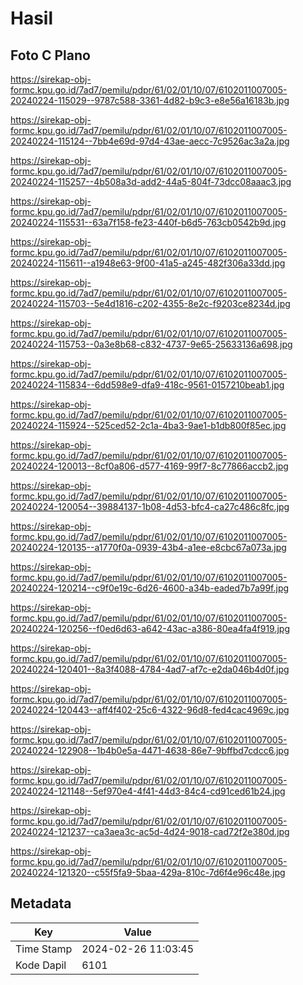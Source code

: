 # Hasil

## Foto C Plano

https://sirekap-obj-formc.kpu.go.id/7ad7/pemilu/pdpr/61/02/01/10/07/6102011007005-20240224-115029--9787c588-3361-4d82-b9c3-e8e56a16183b.jpg

https://sirekap-obj-formc.kpu.go.id/7ad7/pemilu/pdpr/61/02/01/10/07/6102011007005-20240224-115124--7bb4e69d-97d4-43ae-aecc-7c9526ac3a2a.jpg

https://sirekap-obj-formc.kpu.go.id/7ad7/pemilu/pdpr/61/02/01/10/07/6102011007005-20240224-115257--4b508a3d-add2-44a5-804f-73dcc08aaac3.jpg

https://sirekap-obj-formc.kpu.go.id/7ad7/pemilu/pdpr/61/02/01/10/07/6102011007005-20240224-115531--63a7f158-fe23-440f-b6d5-763cb0542b9d.jpg

https://sirekap-obj-formc.kpu.go.id/7ad7/pemilu/pdpr/61/02/01/10/07/6102011007005-20240224-115611--a1948e63-9f00-41a5-a245-482f306a33dd.jpg

https://sirekap-obj-formc.kpu.go.id/7ad7/pemilu/pdpr/61/02/01/10/07/6102011007005-20240224-115703--5e4d1816-c202-4355-8e2c-f9203ce8234d.jpg

https://sirekap-obj-formc.kpu.go.id/7ad7/pemilu/pdpr/61/02/01/10/07/6102011007005-20240224-115753--0a3e8b68-c832-4737-9e65-25633136a698.jpg

https://sirekap-obj-formc.kpu.go.id/7ad7/pemilu/pdpr/61/02/01/10/07/6102011007005-20240224-115834--6dd598e9-dfa9-418c-9561-0157210beab1.jpg

https://sirekap-obj-formc.kpu.go.id/7ad7/pemilu/pdpr/61/02/01/10/07/6102011007005-20240224-115924--525ced52-2c1a-4ba3-9ae1-b1db800f85ec.jpg

https://sirekap-obj-formc.kpu.go.id/7ad7/pemilu/pdpr/61/02/01/10/07/6102011007005-20240224-120013--8cf0a806-d577-4169-99f7-8c77866accb2.jpg

https://sirekap-obj-formc.kpu.go.id/7ad7/pemilu/pdpr/61/02/01/10/07/6102011007005-20240224-120054--39884137-1b08-4d53-bfc4-ca27c486c8fc.jpg

https://sirekap-obj-formc.kpu.go.id/7ad7/pemilu/pdpr/61/02/01/10/07/6102011007005-20240224-120135--a1770f0a-0939-43b4-a1ee-e8cbc67a073a.jpg

https://sirekap-obj-formc.kpu.go.id/7ad7/pemilu/pdpr/61/02/01/10/07/6102011007005-20240224-120214--c9f0e19c-6d26-4600-a34b-eaded7b7a99f.jpg

https://sirekap-obj-formc.kpu.go.id/7ad7/pemilu/pdpr/61/02/01/10/07/6102011007005-20240224-120256--f0ed6d63-a642-43ac-a386-80ea4fa4f919.jpg

https://sirekap-obj-formc.kpu.go.id/7ad7/pemilu/pdpr/61/02/01/10/07/6102011007005-20240224-120401--8a3f4088-4784-4ad7-af7c-e2da046b4d0f.jpg

https://sirekap-obj-formc.kpu.go.id/7ad7/pemilu/pdpr/61/02/01/10/07/6102011007005-20240224-120443--aff4f402-25c6-4322-96d8-fed4cac4969c.jpg

https://sirekap-obj-formc.kpu.go.id/7ad7/pemilu/pdpr/61/02/01/10/07/6102011007005-20240224-122908--1b4b0e5a-4471-4638-86e7-9bffbd7cdcc6.jpg

https://sirekap-obj-formc.kpu.go.id/7ad7/pemilu/pdpr/61/02/01/10/07/6102011007005-20240224-121148--5ef970e4-4f41-44d3-84c4-cd91ced61b24.jpg

https://sirekap-obj-formc.kpu.go.id/7ad7/pemilu/pdpr/61/02/01/10/07/6102011007005-20240224-121237--ca3aea3c-ac5d-4d24-9018-cad72f2e380d.jpg

https://sirekap-obj-formc.kpu.go.id/7ad7/pemilu/pdpr/61/02/01/10/07/6102011007005-20240224-121320--c55f5fa9-5baa-429a-810c-7d6f4e96c48e.jpg


## Metadata

| Key        | Value               |
| ---------- | ------------------- |
| Time Stamp | 2024-02-26 11:03:45 |
| Kode Dapil | 6101                |



